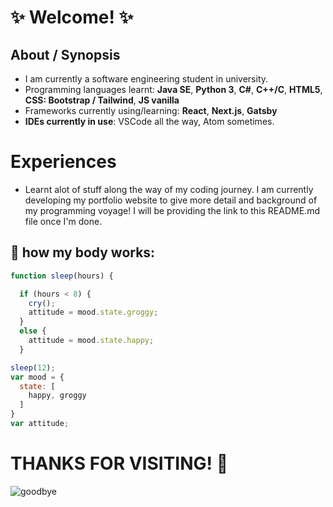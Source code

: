 # :sparkles: Welcome! :sparkles:

## About / Synopsis

* I am currently a software engineering student in university.
* Programming languages learnt: **Java SE**, **Python 3**, **C#**, **C++/C**, **HTML5**, **CSS: Bootstrap / Tailwind**, **JS vanilla**
* Frameworks currently using/learning: **React**, **Next.js**, **Gatsby**
* **IDEs currently in use**: VSCode all the way, Atom sometimes.

# Experiences

* Learnt alot of stuff along the way of my coding journey. I am currently developing my portfolio website to give more detail and background of my programming voyage! I will be providing the link to this README.md file once I'm done.

## 🌊 how my body works:
```javascript
function sleep(hours) {

  if (hours < 8) {
    cry();
    attitude = mood.state.groggy;
  }
  else {
    attitude = mood.state.happy;
  }

sleep(12);
var mood = {
  state: [
    happy, groggy
  ]
}
var attitude;
```

# THANKS FOR VISITING! 🌌
![goodbye](https://i.pinimg.com/originals/b2/63/1d/b2631d34e97f9d1f87c63d5d8a40e6c5.gif)
